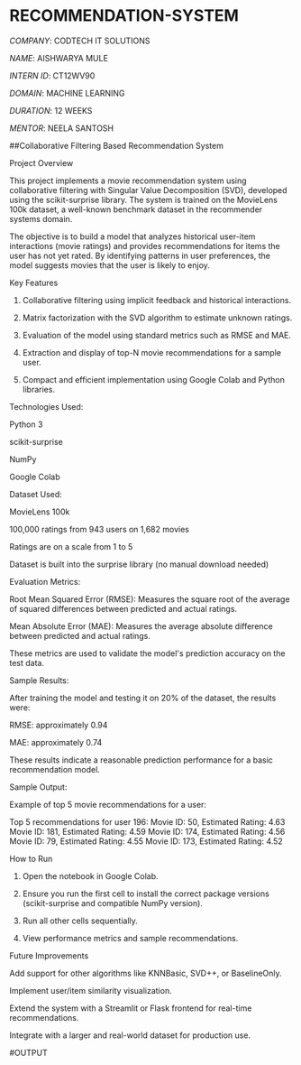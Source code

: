 # RECOMMENDATION-SYSTEM

*COMPANY*: CODTECH IT SOLUTIONS

*NAME*: AISHWARYA MULE

*INTERN ID*: CT12WV90

*DOMAIN*: MACHINE LEARNING

*DURATION*: 12 WEEKS

*MENTOR*: NEELA SANTOSH

##Collaborative Filtering Based Recommendation System

Project Overview

This project implements a movie recommendation system using collaborative filtering with Singular Value Decomposition (SVD), developed using the scikit-surprise library. The system is trained on the MovieLens 100k dataset, a well-known benchmark dataset in the recommender systems domain.

The objective is to build a model that analyzes historical user-item interactions (movie ratings) and provides recommendations for items the user has not yet rated. By identifying patterns in user preferences, the model suggests movies that the user is likely to enjoy.



Key Features

1. Collaborative filtering using implicit feedback and historical interactions.


2. Matrix factorization with the SVD algorithm to estimate unknown ratings.


3. Evaluation of the model using standard metrics such as RMSE and MAE.


4. Extraction and display of top-N movie recommendations for a sample user.


5. Compact and efficient implementation using Google Colab and Python libraries.



Technologies Used:

Python 3

scikit-surprise

NumPy

Google Colab


Dataset Used:

MovieLens 100k

100,000 ratings from 943 users on 1,682 movies

Ratings are on a scale from 1 to 5

Dataset is built into the surprise library (no manual download needed)


Evaluation Metrics:

Root Mean Squared Error (RMSE): Measures the square root of the average of squared differences between predicted and actual ratings.

Mean Absolute Error (MAE): Measures the average absolute difference between predicted and actual ratings.


These metrics are used to validate the model's prediction accuracy on the test data.


Sample Results:

After training the model and testing it on 20% of the dataset, the results were:

RMSE: approximately 0.94

MAE: approximately 0.74


These results indicate a reasonable prediction performance for a basic recommendation model.


Sample Output:

Example of top 5 movie recommendations for a user:

Top 5 recommendations for user 196:
Movie ID: 50, Estimated Rating: 4.63
Movie ID: 181, Estimated Rating: 4.59
Movie ID: 174, Estimated Rating: 4.56
Movie ID: 79, Estimated Rating: 4.55
Movie ID: 173, Estimated Rating: 4.52


How to Run

1. Open the notebook in Google Colab.


2. Ensure you run the first cell to install the correct package versions (scikit-surprise and compatible NumPy version).


3. Run all other cells sequentially.


4. View performance metrics and sample recommendations.



Future Improvements

Add support for other algorithms like KNNBasic, SVD++, or BaselineOnly.

Implement user/item similarity visualization.

Extend the system with a Streamlit or Flask frontend for real-time recommendations.

Integrate with a larger and real-world dataset for production use.


#OUTPUT
